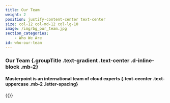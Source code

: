 ```yaml
---
title: Our Team
weight: 2
position: justify-content-center text-center
size: col-12 col-md-12 col-lg-10
image: /img/bg_our_team.jpg
section_categories:
    - Who We Are
id: who-our-team
---
```


### Our Team {.groupTitle .text-gradient .text-center .d-inline-block .mb-2}
#### Masterpoint is an international team of cloud experts {.text-cecnter .text-uppercase .mb-2 .letter-spacing}

{{<team>}}
